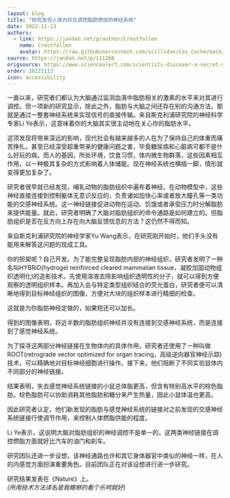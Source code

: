 ```yaml
---
layout: blog
title: "研究发现人体内存在调控脂肪燃烧的神经系统"
date: 2022-11-13
authors:
  - link: https://jandan.net/p/author/Crestfallen
    name: Crestfallen
    avatar: https://raw.githubusercontent.com/scillidan/Cos_Cache/main/avater/jin.png
source: https://jandan.net/p/111268
origsource: https://www.sciencealert.com/scientists-discover-a-secret-messenger-between-fat-and-the-brain
order: 20221113
icon: accessibility
---
```


一直以来，研究者们都认为大脑通过监测血液中脂肪相关的激素的水平来对其进行调控。但一项新的研究显示，除此之外，脂肪与大脑之间还存在别的沟通方法。那就是通过一整套神经系统来实现信号的直接传输。来自斯克利浦研究院的神经科学专家Li Ye表示，这意味着你的大脑其实很主动地在关心你的脂肪水平。

这项发现将带来深远的影响，现代社会有越来越多的人在为了保持自己的体重而痛苦挣扎，甚至已经深受超重带来的健康问题之害，毕竟糖尿病和心脏病可都不是什么好玩的病。而人的基因，所处环境，饮食习惯，体内微生物群落，这些因素相互作用，以一种极其复杂的方式影响着人体储能。现在神经系统也横插一脚，情形就变得更加复杂了。

研究者很早就已经发现，哺乳动物的脂肪组织中遍布着神经，在动物模型中，这些神经直接连接到控制躯体无意识反应的，负责诸如加快心率或者放大瞳孔等一类功能的交感神经系统。这一神经链接促进动物在运动、饥饿或者承受压力时分解脂肪来提供能量。就此，研究者明确了大脑对脂肪组织的命令通路是如何建立的。但脂肪组织是否在反方向上存在向大脑反馈信息的方法？这仍然不得而知。

来自斯克利浦研究院的神经学家Yu Wang表示，在研究刚开始时，他们手头没有能用来解答这问题的现成工具。

你的担架呢？自己开发。为了能完整呈现脂肪内部的神经组织，研究者发明了一种名叫HYBRiD(hydrogel reinforced cleared mammalian tissue，凝胶加固动物组织透明化)的造影技术。先使用溶液去除影响组织透明性的分子，就可以得到方便观察的透明组织样本。再加入会与特定类型组织结合的荧光蛋白，研究者便可以清晰地得到目标神经组织的图像，方便对大块的组织样本进行精细的检查。

这就是为你脂肪神经定做的，如果短还可以加长。

得到的图像表明，将近半数的脂肪组织神经并没有连接到交感神经系统，而是连接到了感觉神经系统。

为了探寻这两部分神经链接在生物体内的具体作用，研究者还使用了一种叫做ROOT(retrograde vector optimized for organ tracing，高级逆向器官神经示踪)技术，可以精确地对目标神经细胞进行操作。接下来，他们阻断了不同实验鼠体内不同部分的神经链接。

结果表明，失去感觉神经系统链接的小鼠总体脂更高，但含有特别高水平的棕色脂肪。棕色脂肪可以协助消耗其他脂肪和糖分来产生热量，因此小鼠体温也更高。

因此研究者认定，他们新发现的脂肪与感觉神经系统的链接对之前发现的交感神经系统链接行使调节作用，来控制人体燃脂供能的程度。

Li Ye表示，这说明大脑对脂肪组织的神经调控不是单一的。这两类神经链接在调控燃脂方面就好比汽车的油门和刹车。

研究团队还进一步设想，该神经通路也许和其它身体器官中类似的神经一样，在人的内感觉方面扮演重要角色。目前团队正在对该设想进行进一步研究。

研究结果发表在《Nature》上。  
*(所用技术方法译名是我瞎掰的看个乐呵就好)*